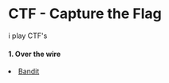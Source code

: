 # CTF - Capture the Flag
i play CTF's

<h4>1. Over the wire </h4> 
<li> <a href=https://github.com/Aravindhyox/CTF/blob/main/Over-the-wire/Bandit.md>Bandit</a> </li>


